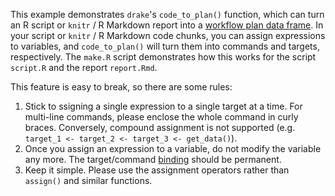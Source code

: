 This example demonstrates `drake`'s `code_to_plan()` function, which can turn an R script or `knitr` / R Markdown report into a [workflow plan data frame](https://ropenscilabs.github.io/drake-manual/plans.html). In your script or `knitr` / R Markdown code chunks, you can assign expressions to variables, and `code_to_plan()` will turn them into commands and targets, respectively. The `make.R` script demonstrates how this works for the script `script.R` and the report `report.Rmd`.

This feature is easy to break, so there are some rules:

1. Stick to ssigning a single expression to a single target at a time. For multi-line commands, please enclose the whole command in curly braces. Conversely, compound assignment is not supported (e.g. `target_1 <- target_2 <- target_3 <- get_data()`).
2. Once you assign an expression to a variable, do not modify the variable any more. The target/command [binding](https://cs.stackexchange.com/questions/39525/what-is-the-difference-between-assignment-valuation-and-name-binding) should be permanent.
3. Keep it simple. Please use the assignment operators rather than `assign()` and similar functions.
